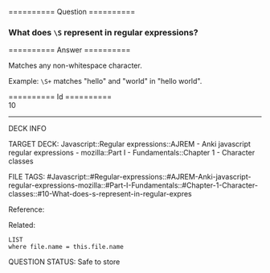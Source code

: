 ========== Question ==========  

### What does `\S` represent in regular expressions?  

========== Answer ==========  

Matches any non-whitespace character.

Example: `\S+` matches "hello" and "world" in "hello world".

========== Id ==========  
10

---

DECK INFO

TARGET DECK: Javascript::Regular expressions::AJREM - Anki javascript regular expressions - mozilla::Part I - Fundamentals::Chapter 1 - Character classes

FILE TAGS: #Javascript::#Regular-expressions::#AJREM-Anki-javascript-regular-expressions-mozilla::#Part-I-Fundamentals::#Chapter-1-Character-classes::#10-What-does-s-represent-in-regular-expres

Reference:

Related:

```dataview
LIST
where file.name = this.file.name
```


QUESTION STATUS: Safe to store
